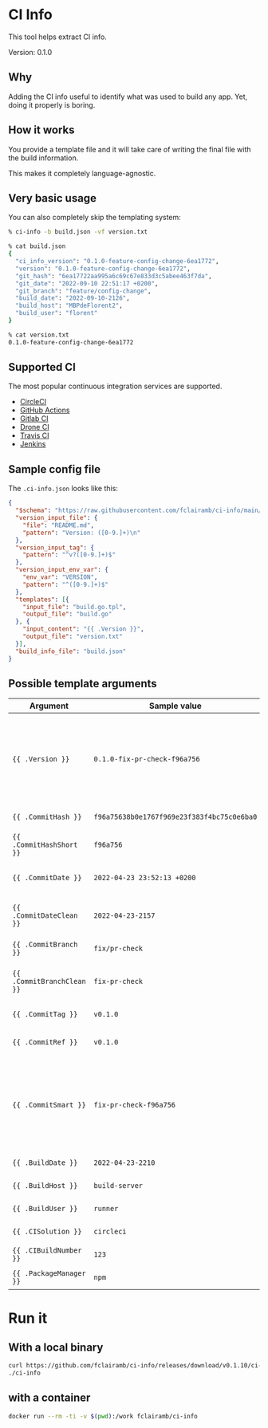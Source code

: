 # CI Info

This tool helps extract CI info.

Version: 0.1.0
## Why
Adding the CI info useful to identify what was used to build any app. Yet, doing it properly is boring.

## How it works
You provide a template file and it will take care of writing the final file with the build information.

This makes it completely language-agnostic.

## Very basic usage
You can also completely skip the templating system:
```zsh
% ci-info -b build.json -vf version.txt

% cat build.json  
{
  "ci_info_version": "0.1.0-feature-config-change-6ea1772",
  "version": "0.1.0-feature-config-change-6ea1772",
  "git_hash": "6ea17722aa995a6c69c67e833d3c5abee463f7da",
  "git_date": "2022-09-10 22:51:17 +0200",
  "git_branch": "feature/config-change",
  "build_date": "2022-09-10-2126",
  "build_host": "MBPdeFlorent2",
  "build_user": "florent"
}

% cat version.txt
0.1.0-feature-config-change-6ea1772
```

## Supported CI

The most popular continuous integration services are supported.

- [CircleCI](https://circleci.com/)
- [GitHub Actions](https://github.com/features/actions)
- [Gitlab CI](https://docs.gitlab.com/ee/ci/)
- [Drone CI](https://drone.io/)
- [Travis CI](https://travis-ci.org/)
- [Jenkins](https://jenkins.io/)

## Sample config file
The `.ci-info.json` looks like this:
```json
{
  "$schema": "https://raw.githubusercontent.com/fclairamb/ci-info/main/config-schema.json",
  "version_input_file": {
    "file": "README.md",
    "pattern": "Version: ([0-9.]+)\n"
  },
  "version_input_tag": {
    "pattern": "^v?([0-9.]+)$"
  },
  "version_input_env_var": {
    "env_var": "VERSION",
    "pattern": "^([0-9.]+)$"
  },
  "templates": [{
    "input_file": "build.go.tpl",
    "output_file": "build.go"
  }, {
    "input_content": "{{ .Version }}",
    "output_file": "version.txt"
  }],
  "build_info_file": "build.json"
}
```
## Possible template arguments
| Argument | Sample value | Description |
| -------- | ------------ | ----------- |
| `{{ .Version }}` | `0.1.0-fix-pr-check-f96a756` | The automatically generated version. This is mix of the declared one and the current GIT info. |
| `{{ .CommitHash }}` | `f96a75638b0e1767f969e23f383f4bc75c0e6ba0` | The current GIT commit |
| `{{ .CommitHashShort }}` | `f96a756` | Short version of a hash |
| `{{ .CommitDate }}` | `2022-04-23 23:52:13 +0200` | The commit's date |
| `{{ .CommitDateClean }}` | `2022-04-23-2157` | The commit's date in a clean format |
| `{{ .CommitBranch }}` | `fix/pr-check` | The current branch |
| `{{ .CommitBranchClean }}` | `fix-pr-check` | The commit branch without special chars |
| `{{ .CommitTag }}` | `v0.1.0` | The current GIT tag |
| `{{ .CommitRef }}` | `v0.1.0` | The current GIT tag or branch |
| `{{ .CommitSmart }}` | `fix-pr-check-f96a756` | The current GIT commit described by tag, otherwise branch + hash, otherwise hash |
| `{{ .BuildDate }}` | `2022-04-23-2210` | The build time |
| `{{ .BuildHost }}` | `build-server` | The build host |
| `{{ .BuildUser }}` | `runner` | The build user |
| `{{ .CISolution }}` | `circleci` | The CI solution |
| `{{ .CIBuildNumber }}` | `123` | The CI build number |
| `{{ .PackageManager }}` | `npm` | The package manager |

# Run it
## With a local binary
```sh
curl https://github.com/fclairamb/ci-info/releases/download/v0.1.10/ci-info_0.1.10_darwin_arm64.tar.gz |tar -x
./ci-info
```

## with a container
```sh
docker run --rm -ti -v $(pwd):/work fclairamb/ci-info
```